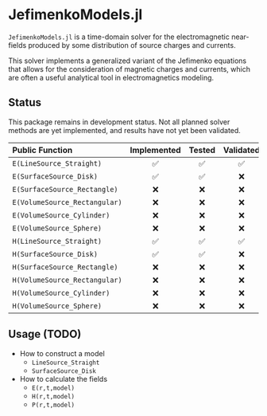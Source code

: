 # JefimenkoModels.jl

`JefimenkoModels.jl` is a time-domain solver for the electromagnetic near-fields produced by some distribution of source charges and currents.

This solver implements a generalized variant of the Jefimenko equations that allows for the consideration of magnetic charges and currents, which are often a useful analytical tool in electromagnetics modeling.

## Status

This package remains in development status. Not all planned solver methods are yet implemented, and results have not yet been validated.

| Public Function | Implemented | Tested | Validated |
|:---|:---:|:---:|:---:|
| `E(LineSource_Straight)`       | :white_check_mark: | :white_check_mark: | :white_check_mark: |
| `E(SurfaceSource_Disk)`        | :white_check_mark: | :white_check_mark: | :x: |
| `E(SurfaceSource_Rectangle)`   | :x: | :x: | :x: |
| `E(VolumeSource_Rectangular)`  | :x: | :x: | :x: |
| `E(VolumeSource_Cylinder)`     | :x: | :x: | :x: |
| `E(VolumeSource_Sphere)`       | :x: | :x: | :x: |
| `H(LineSource_Straight)`       | :white_check_mark: | :white_check_mark: | :white_check_mark: |
| `H(SurfaceSource_Disk)`        | :white_check_mark: | :white_check_mark: | :x: |
| `H(SurfaceSource_Rectangle)`   | :x: | :x: | :x: |
| `H(VolumeSource_Rectangular)`  | :x: | :x: | :x: |
| `H(VolumeSource_Cylinder)`     | :x: | :x: | :x: |
| `H(VolumeSource_Sphere)`       | :x: | :x: | :x: |

## Usage (TODO)

- How to construct a model
    - `LineSource_Straight`
    - `SurfaceSource_Disk`
- How to calculate the fields
    - `E(r,t,model)`
    - `H(r,t,model)`
    - `P(r,t,model)`
